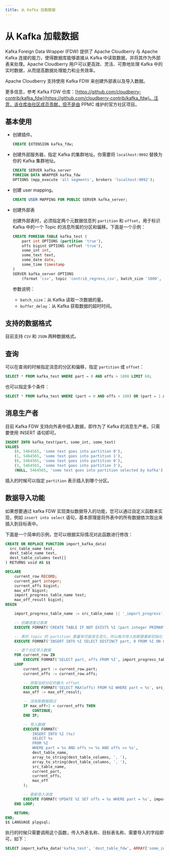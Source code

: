 ```yaml
---
title: 从 Kafka 加载数据
---
```


# 从 Kafka 加载数据

Kafka Foreign Data Wrapper (FDW) 提供了 Apache Cloudberry 与 Apache Kafka 连接的能力，使得数据库能够直接从 Kafka 中读取数据，并将其作为外部表来处理。Apache Cloudberry 用户可以更高效、灵活、可靠地处理 Kafka 中的实时数据，从而提高数据处理能力和业务效率。

Apache Cloudberry 支持使用 Kafka FDW 来创建外部表以及导入数据。

更多信息，参考 Kafka FDW 仓库：[https://github.com/cloudberry-contrib/kafka_fdw](https://github.com/cloudberry-contrib/kafka_fdw)。注意，该仓库由社区成员贡献，但不是由 PPMC 维护的官方社区项目。

## 基本使用

- 创建插件。

    ``` sql
    CREATE EXTENSION kafka_fdw;
    ```

- 创建外部服务器，指定 Kafka 的集群地址。你需要将 `localhost:9092` 替换为你的 Kafka 集群地址。

    ``` sql
    CREATE SERVER kafka_server
    FOREIGN DATA WRAPPER kafka_fdw
    OPTIONS (mpp_execute 'all segments', brokers 'localhost:9092');
    ```

- 创建 user mapping。

    ``` sql
    CREATE USER MAPPING FOR PUBLIC SERVER kafka_server;
    ```

- 创建外部表

    创建外部表时，必须指定两个元数据信息列 `partition` 和 `offset`，用于标识 Kafka 中的一个 Topic 的消息所属的分区和偏移。下面是一个示例：

    ``` sql
    CREATE FOREIGN TABLE kafka_test (
        part int OPTIONS (partition 'true'),
        offs bigint OPTIONS (offset 'true'),
        some_int int,
        some_text text,
        some_date date,
        some_time timestamp
    )
    SERVER kafka_server OPTIONS
        (format 'csv', topic 'contrib_regress_csv', batch_size '1000', buffer_delay '1000');
    ```

    参数说明：

    - `batch_size`：从 Kafka 读取一次数据的量。
    - `buffer_delay`：从 Kafka 获取数据的超时时间。

## 支持的数据格式

目前支持 `CSV` 和 `JSON` 两种数据格式。

## 查询

可以在查询的时候指定消息的分区和偏移，指定 `partition` 或 `offset`：

``` sql
SELECT * FROM kafka_test WHERE part = 0 AND offs > 1000 LIMIT 60;
```

也可以指定多个条件：

``` sql
SELECT * FROM kafka_test WHERE (part = 0 AND offs > 100) OR (part = 1 AND offs > 300) OR (part = 3 AND offs > 700);
```

## 消息生产者

目前 Kafka FDW 支持向外表中插入数据，即作为了 Kafka 的消息生产者。只需要使用 INSERT 语句即可。

``` sql
INSERT INTO kafka_test(part, some_int, some_text)
VALUES
    (0, 5464565, 'some text goes into partition 0'),
    (1, 5464565, 'some text goes into partition 1'),
    (0, 5464565, 'some text goes into partition 0'),
    (3, 5464565, 'some text goes into partition 3'),
    (NULL, 5464565, 'some text goes into partition selected by kafka');
```

插入的时候可以指定 `partition` 表示插入到哪个分区。

## 数据导入功能

如果想要通过 kafka FDW 实现类似数据导入的功能，您可以通过自定义函数来实现，例如 `insert into select` 语句，基本原理是将外表中的所有数据依次取出来插入到目标表中。

下面是一个简单的示例，您可以根据实际情况对此函数进行修改：

``` sql
CREATE OR REPLACE FUNCTION import_kafka_data(
  src_table_name text,
  dest_table_name text,
  dest_table_columns text[]
) RETURNS void AS $$

DECLARE
    current_row RECORD;
    current_part integer;
    current_offs bigint;
    max_off bigint;
    import_progress_table_name text;
    max_off_result bigint;
BEGIN

    import_progress_table_name := src_table_name || '_import_progress';

    -- 创建进度记录表
    EXECUTE FORMAT('CREATE TABLE IF NOT EXISTS %I (part integer PRIMARY KEY, offs bigint NOT NULL)', import_progress_table_name);

    -- 表的 topic 的 partition 数量有可能发生变化，所以每次导入前都要重新初始化
    EXECUTE FORMAT('INSERT INTO %I SELECT DISTINCT part, 0 FROM %I ON CONFLICT (part) DO NOTHING', import_progress_table_name, src_table_name);

    -- 逐个分区导入数据
    FOR current_row IN
        EXECUTE FORMAT('SELECT part, offs FROM %I', import_progress_table_name)
    LOOP
        current_part := current_row.part;
        current_offs := current_row.offs;

        -- 获取当前分区的最大 offset
        EXECUTE FORMAT('SELECT MAX(offs) FROM %I WHERE part = %s', src_table_name, current_part) INTO max_off_result;
        max_off := max_off_result;

        -- 没有新数据跳过
        IF max_off+1 = current_offs THEN
            CONTINUE;
        END IF;

        -- 导入数据
        EXECUTE FORMAT('
            INSERT INTO %I (%s)
            SELECT %s
            FROM %I
            WHERE part = %s AND offs >= %s AND offs <= %s',
            dest_table_name,
            array_to_string(dest_table_columns, ', '),
            array_to_string(dest_table_columns, ', '),
            src_table_name,
            current_part,
            current_offs,
            max_off
        );        

        -- 更新导入进度
        EXECUTE FORMAT('UPDATE %I SET offs = %s WHERE part = %s', import_progress_table_name, max_off + 1, current_part);
    END LOOP;

    RETURN;
END;
$$ LANGUAGE plpgsql;
```

执行的时候只需要调用这个函数，传入外表名称、目标表名称、需要导入的字段即可，如下：

``` sql
SELECT import_kafka_data('kafka_test', 'dest_table_fdw', ARRAY['some_int', 'some_text', 'some_date', 'some_time']);
```
